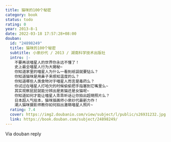 ```yaml
---
title: 猫咪的100个秘密
category: book
status: todo
rating: 0
year: 2013-8-1
date: 2022-03-18 17:57:28+08:00
douban:
  id: "24898249"
  title: 猫咪的100个秘密
  subtitle: 小泉纱代 / 2013 / 湖南科学技术出版社
  intro: |-
    不要再说喵星人的世界你永远不懂了！
    史上最全喵星人行为大揭秘~
    你知道家里的喵星人为什么一看到纸袋就要钻么？
    你知道猫咪是用鼻子来感知温度的么？
    你知道哪些人类食物对于喵星人而言是毒药么？
    你试过在喵星人打哈欠的时候偷偷把手指塞到它嘴里么~
    其实观察屁屁就能分辨出是男猫还是女猫呢~
    你知道如何才能让喵星人乖乖听话让你拍出超萌照片么？
    日本超人气绘本，猫咪插画师小泉纱代最新力作！
    潮人猫咪摄影师教你如何拍出激萌喵星人照片~
  rating: 7.4
  cover: https://img2.doubanio.com/view/subject/l/public/s26931232.jpg
  link: https://book.douban.com/subject/24898249/
---
```


 Via douban reply 
